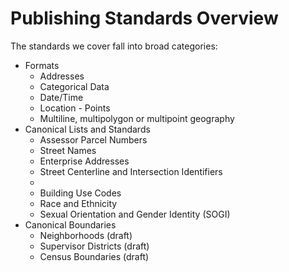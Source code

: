 # Publishing Standards Overview

The standards we cover fall into broad categories:



* Formats
  * Addresses
  * Categorical Data
  * Date/Time
  * Location - Points
  * Multiline, multipolygon or multipoint geography
* Canonical Lists and Standards
  * Assessor Parcel Numbers
  * Street Names
  * Enterprise Addresses
  * Street Centerline and Intersection Identifiers
  * 
  * Building Use Codes
  * Race and Ethnicity
  * Sexual Orientation and Gender Identity \(SOGI\)
* Canonical Boundaries
  * Neighborhoods \(draft\)
  * Supervisor Districts \(draft\)
  * Census Boundaries \(draft\)





